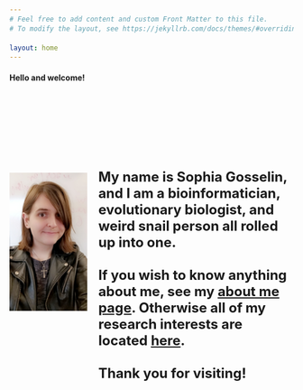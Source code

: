 ```yaml
---
# Feel free to add content and custom Front Matter to this file.
# To modify the layout, see https://jekyllrb.com/docs/themes/#overriding-theme-defaults

layout: home
---
```


#### Hello and welcome! 

<html>
  <head>
    <title>Home Page</title>
  </head>
  <style>
  .container {
    display: flex;
    align-items: center;
    justify-content: center;
  }
  img {
    max-width: 100%;
    max-height:100%;
    float: right;
  }
  .text {
    font-size: 12px;
    padding-left: 20px;
    padding-top: 20%;
    float: left;
  }
  </style>
  <body>
    <div class="container">
      <div class="image">
        <img src="images/headshot.jpg">
      </div>
      <div class="text">
        <h1>My name is Sophia Gosselin, and I am a bioinformatician, evolutionary biologist, and weird snail person all rolled up into one.<br><br>If you wish to know anything about me, see my <a href="about.md">about me page</a>. Otherwise all of my research interests are located <a href="research.md">here</a>.<br><br>Thank you for visiting!</h1>
      </div>
    </div>
  </body>
</html>